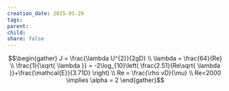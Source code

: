 ```yaml
---
creation_date: 2025-01-29
tags: 
parent: 
child: 
share: false
---
```

$$\begin{gather}
J = \frac{\lambda U^{2}}{2gD} \\
\lambda = \frac{64}{Re} \\
\frac{1}{\sqrt{ \lambda }} = -2\log_{10}\left( \frac{2.51}{Re\sqrt{ \lambda }}+\frac{\mathcal{E}}{3.71D} \right) \\
Re = \frac{\rho vD}{\mu} \\
Re<2000 \implies  \alpha = 2
\end{gather}$$
